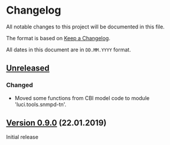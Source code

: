 # Changelog

All notable changes to this project will be documented in this file.

The format is based on [Keep a Changelog](https://keepachangelog.com/en/1.0.0/).

All dates in this document are in `DD.MM.YYYY` format.

## [Unreleased]

### Changed
- Moved some functions from CBI model code to module 'luci.tools.snmpd-tn'.

## [Version 0.9.0] (22.01.2019)

Initial release

[Unreleased]: https://github.com/tano-systems/luci-app-snmpd-tn/tree/master
[Version 0.9.0]: https://github.com/tano-systems/luci-app-snmpd-tn/releases/tag/v0.9.0

